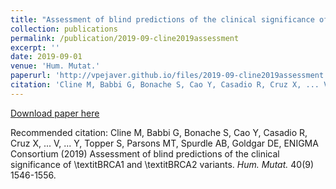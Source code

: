 ```yaml
---
title: "Assessment of blind predictions of the clinical significance of \textitBRCA1 and \textitBRCA2 variants"
collection: publications
permalink: /publication/2019-09-cline2019assessment
excerpt: ''
date: 2019-09-01
venue: 'Hum. Mutat.'
paperurl: 'http://vpejaver.github.io/files/2019-09-cline2019assessment.pdf'
citation: 'Cline M, Babbi G, Bonache S, Cao Y, Casadio R, Cruz X, ... V, ... Y, Topper S, Parsons MT, Spurdle AB, Goldgar DE, ENIGMA Consortium (2019) Assessment of blind predictions of the clinical significance of \textitBRCA1 and \textitBRCA2 variants. <i>Hum. Mutat.</i> 40(9) 1546-1556.'
---
```

[Download paper here](http://vpejaver.github.io/files/2019-09-cline2019assessment.pdf)

Recommended citation: Cline M, Babbi G, Bonache S, Cao Y, Casadio R, Cruz X, ... V, ... Y, Topper S, Parsons MT, Spurdle AB, Goldgar DE, ENIGMA Consortium (2019) Assessment of blind predictions of the clinical significance of \textitBRCA1 and \textitBRCA2 variants. <i>Hum. Mutat.</i> 40(9) 1546-1556.
